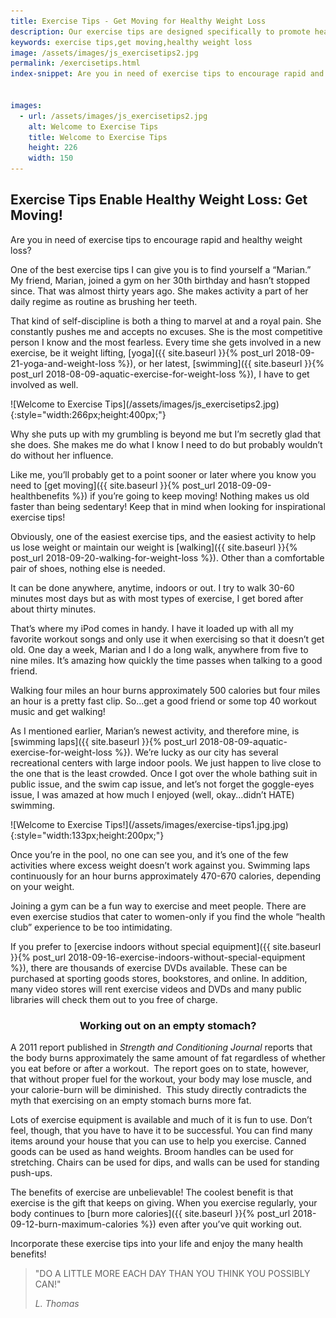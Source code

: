 ```yaml
---
title: Exercise Tips - Get Moving for Healthy Weight Loss
description: Our exercise tips are designed specifically to promote healthy weight loss for anyone in need of motivation to get up and get moving!
keywords: exercise tips,get moving,healthy weight loss
image: /assets/images/js_exercisetips2.jpg
permalink: /exercisetips.html
index-snippet: Are you in need of exercise tips to encourage rapid and healthy weight loss?  


images:
  - url: /assets/images/js_exercisetips2.jpg
    alt: Welcome to Exercise Tips
    title: Welcome to Exercise Tips
    height: 226
    width: 150
---
```


## Exercise Tips Enable Healthy Weight Loss: Get Moving!

Are you in need of exercise tips to encourage rapid and healthy weight loss?  

One of the best exercise tips I can give you is to find yourself a “Marian.” My friend, Marian, joined a gym on her 30th birthday and hasn’t stopped since. That was almost thirty years ago. She makes activity a part of her daily regime as routine as brushing her teeth. 

That kind of self-discipline is both a thing to marvel at and a royal pain. She constantly pushes me and accepts no excuses. She is the most competitive person I know and the most fearless. Every time she gets involved in a new exercise, be it weight lifting, [yoga]({{ site.baseurl }}{% post_url 2018-09-21-yoga-and-weight-loss %}), or her latest, [swimming]({{ site.baseurl }}{% post_url 2018-08-09-aquatic-exercise-for-weight-loss %}), I have to get involved as well.

<div class="ImageBlock ImageBlockRight" markdown="1">
![Welcome to Exercise Tips](/assets/images/js_exercisetips2.jpg){:style="width:266px;height:400px;"}
</div>

Why she puts up with my grumbling is beyond me but I’m secretly glad that she does. She makes me do what I know I need to do but probably wouldn’t do without her influence.  

Like me, you’ll probably get to a point sooner or later where you know you need to [get moving]({{ site.baseurl }}{% post_url 2018-09-09-healthbenefits %}) if you’re going to keep moving! Nothing makes us old faster than being sedentary! Keep that in mind when looking for inspirational exercise tips!

Obviously, one of the easiest exercise tips, and the easiest activity to help us lose weight or maintain our weight is [walking]({{ site.baseurl }}{% post_url 2018-09-20-walking-for-weight-loss %}). Other than a comfortable pair of shoes, nothing else is needed.

It can be done anywhere, anytime, indoors or out. I try to walk 30-60 minutes most days but as with most types of exercise, I get bored after about thirty minutes.  

That’s where my iPod comes in handy. I have it loaded up with all my favorite workout songs and only use it when exercising so that it doesn’t get old. One day a week, Marian and I do a long walk, anywhere from five to nine miles. It’s amazing how quickly the time passes when talking to a good friend.  

Walking four miles an hour burns approximately 500 calories but four miles an hour is a pretty fast clip. So...get a good friend or some top 40 workout music and get walking!

As I mentioned earlier, Marian’s newest activity, and therefore mine, is [swimming laps]({{ site.baseurl }}{% post_url 2018-08-09-aquatic-exercise-for-weight-loss %}). We’re lucky as our city has several recreational centers with large indoor pools. We just happen to live close to the one that is the least crowded. Once I got over the whole bathing suit in public issue, and the swim cap issue, and let’s not forget the goggle-eyes issue, I was amazed at how much I enjoyed (well, okay...didn’t HATE) swimming.  

<div class="ImageBlock ImageBlockLeft" markdown="1">
![Welcome to Exercise Tips!](/assets/images/exercise-tips1.jpg.jpg){:style="width:133px;height:200px;"}
</div>

Once you’re in the pool, no one can see you, and it’s one of the few activities where excess weight doesn’t work against you. Swimming laps continuously for an hour burns approximately 470-670 calories, depending on your weight. 

Joining a gym can be a fun way to exercise and meet people. There are even exercise studios that cater to women-only if you find the whole “health club” experience to be too intimidating.  

If you prefer to [exercise indoors without special equipment]({{ site.baseurl }}{% post_url 2018-09-16-exercise-indoors-without-special-equipment %}), there are thousands of exercise DVDs available. These can be purchased at sporting goods stores, bookstores, and online. In addition, many video stores will rent exercise videos and DVDs and many public libraries will check them out to you free of charge.

<div class="CalloutBox"><h3 style="text-align: center">Working out on an empty stomach?</h3>
<p>A 2011 report published in <em>Strength and Conditioning Journal&nbsp;</em>reports that the body burns approximately the same amount of fat regardless of whether you eat before or after a workout. &nbsp;The report goes on to state, however, that without proper fuel for the workout, your body may lose muscle, and your calorie-burn will be diminished. &nbsp;This study directly contradicts the myth that exercising on an empty stomach burns more fat.</p>
</div>

Lots of exercise equipment is available and much of it is fun to use. Don’t feel, though, that you have to have it to be successful. You can find many items around your house that you can use to help you exercise. Canned goods can be used as hand weights. Broom handles can be used for stretching. Chairs can be used for dips, and walls can be used for standing push-ups.  

The benefits of exercise are unbelievable! The coolest benefit is that exercise is the gift that keeps on giving. When you exercise regularly, your body continues to [burn more calories]({{ site.baseurl }}{% post_url 2018-09-12-burn-maximum-calories %}) even after you’ve quit working out. 

Incorporate these exercise tips into your life and enjoy the many health benefits!

> "DO A LITTLE MORE EACH DAY THAN YOU THINK YOU POSSIBLY CAN!"
> 
> <cite>L. Thomas</cite>